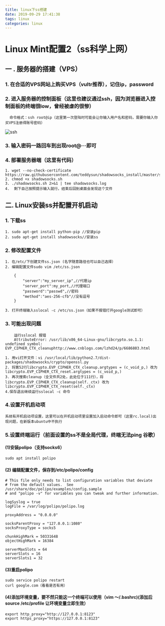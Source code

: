 ```yaml
---
title: linux下ss搭建
date: 2019-09-29 17:41:38
tags: linux
categories: linux
---
```


# Linux Mint配置2（ss科学上网）
## 一 . 服务器的搭建（VPS）
### 1. 在合适的VPS网站上购买VPS（vultr推荐），记住ip，password
### 2. 进入服务器的控制面板（这里也建议通过ssh，因为浏览器进入控制面板的终端很low，曾经被虐的很惨）
	  命令格式：ssh root@ip（这里第一次登陆时可能会让你输入用户名和密码，需要你输入你买VPS注册得账号密码）
![ssh](https://cdn-images-1.medium.com/max/1600/0*VK1s3NgNSJKpbvUD.jpg)
### 3. 输入密码一路回车到出现root@···即可 
### 4. 部署服务器端（这里有代码）
	1. wget --no-check-certificate https://raw.githubusercontent.com/teddysun/shadowsocks_install/master/shadowsocks.sh
	2. chmod +x shadowsocks.sh
	3. ./shadowsocks.sh 2>&1 | tee shadowsocks.log
	4.  剩下自己按照提示输入就行，结束后回到桌面会发现这个文件
## 二. Linux安装ss并配置开机启动
### 1. 下载ss
	1. sudo apt-get install python-pip //安装pip
	2. sudo apt-get install shadowsocks//安装ss
### 2. 修改配置文件
	1. 在/etc/下创建文件ss.json (名字随意路径也可以自己选择）
	2. 编辑配置文件sudo vim /etc/ss.json
```
	{
		"server":"my_server_ip",//代理ip
		"server_port":my_port,//代理端口
		"password":"passwd",//密码
		"method":"aes-256-cfb"//没有逗号
	}
```
	3. 打开终端输入sslocal -c /etc/ss.json（如果不报错打开google测试即可）
### 3. 可能出现问题
```
	运行sslocal 报错
	AttributeError: /usr/lib/x86_64-Linux-gnu/libcrypto.so.1.1: undefined symbol: EVP_CIPHER_CTX_cleanuphttp://www.cnblogs.com/lzhd24/p/6686803.html
```
	1. 用vi打开文件：vi /usr/local/lib/python2.7/dist-packages/shadowsocks/crypto/openssl.py
	2. 将第52行libcrypto.EVP_CIPHER_CTX_cleanup.argtypes = (c_void_p,) 改为libcrypto.EVP_CIPHER_CTX_reset.argtypes = (c_void_p,)
	3. 再次搜索cleanup（全文件共2处，此处位于111行），将libcrypto.EVP_CIPHER_CTX_cleanup(self._ctx) 改为libcrypto.EVP_CIPHER_CTX_reset(self._ctx)
	4.保存退出继续运行sslocal -c 命令
### 4.设置开机启动项
	系统有开机启动项设置，这里可以在开机启动项里设置加入启动命令即可（这里rc.local)出现问题，在新版本ubuntu中不执行
### 5.设置终端运行（前面设置的ss不是全局代理，终端无法ping 谷歌）
#### (1)安装polipo（支持socks6）
	sudo apt install polipo
#### (2) 编辑配置文件，保存到/etc/polipo/config
```
# This file only needs to list configuration variables that deviate
# from the default values.  See /usr/share/doc/polipo/examples/config.sample
# and "polipo -v" for variables you can tweak and further information.
 
logSyslog = true
logFile = /var/log/polipo/polipo.log
 
proxyAddress = "0.0.0.0"
 
socksParentProxy = "127.0.0.1:1080"
socksProxyType = socks5
 
chunkHighMark = 50331648
objectHighMark = 16384
 
serverMaxSlots = 64
serverSlots = 16
serverSlots1 = 32 
```
#### (3)重启polipo
	sudo service polipo restart
	curl google.com（看看是否有用）
#### (4)添加环境变量，要不然只能这一个终端可以使用（vim ～/.bashrc)(添加后source /etc/profile 让环境变量立即生效）

	export http_proxy="http://127.0.0.1:8123"
	export https_proxy="https://127.0.0.1:8123"

